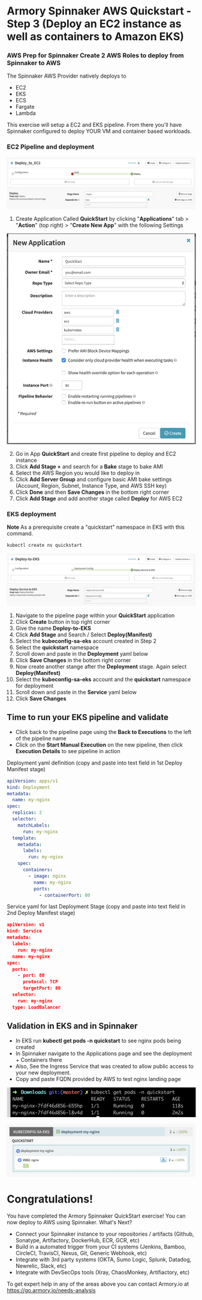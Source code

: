 # Armory Spinnaker AWS Quickstart - Step 3 (Deploy an EC2 instance as well as containers to Amazon EKS)

### AWS Prep for Spinnaker Create 2 AWS Roles to deploy from Spinnaker to AWS

The Spinnaker AWS Provider natively deploys to 

- EC2
- EKS
- ECS
- Fargate
- Lambda

This exercise will setup a EC2 and EKS pipeline.  From there you'll have Spinnaker configured to deploy YOUR VM and container based workloads.


### EC2 Pipeline and deployment

![No CREATE Permission](/Deploy-to-EC2.png)

1. Create Application Called **QuickStart** by clicking "**Applications**" tab > "**Action**" (top right) > "**Create New App**" with the following Settings

![No CREATE Permission](/New-App.png)
  
2. Go in App **QuickStart** and create first pipeline to deploy and EC2 instance
3. Click **Add Stage +** and search for a **Bake** stage to bake AMI
4. Select the AWS Region you would like to deploy in
5. Click **Add Server Group** and configure basic AMI bake settings (Account, Region, Subnet, Instance Type, and AWS SSH key)
6. Click **Done** and then **Save Changes** in the bottom right corner
7. Click **Add Stage** and add another stage called **Deploy** for AWS EC2

### EKS deployment 

**Note** As a prerequisite create a "quickstart" namespace in EKS with this command.

```code 
kubectl create ns quickstart
```

![No CREATE Permission](/Deploy-Service-EKS.png)

1. Navigate to the pipeline page within your **QuickStart** application
2. Click **Create** button in top right corner
3. Give the name **Deploy-to-EKS** 
4. Click **Add Stage** and Search / Select **Deploy(Manifest)** 
5. Select the **kubeconfig-sa-eks** account created in Step 2
6. Select the **quickstart** namespace
7. Scroll down and paste in the **Deployment** yaml below
8. Click **Save Changes** in the bottom right corner
9. Now create another stange after the **Deployment** stage.  Again select **Deploy(Manifest)**
10. Select the **kubeconfig-sa-eks** account and the **quickstart** namespace for deployment
11. Scroll down and paste in the **Service** yaml below
12. Click **Save Changes** 

## Time to run your EKS pipeline and validate

- Click back to the pipeline page using the **Back to Executions** to the left of the pipeline name
- Click on the **Start Manual Execution** on the new pipeline, then click **Execution Details** to see pipeline in action

Deployment yaml definition (copy and paste into text field in 1st Deploy Manifest stage)

```yaml 
apiVersion: apps/v1
kind: Deployment
metadata:
  name: my-nginx
spec:
  replicas: 2
  selector:
    matchLabels:
      run: my-nginx
  template:
    metadata:
      labels:
        run: my-nginx
    spec:
      containers:
        - image: nginx
          name: my-nginx
          ports:
            - containerPort: 80
```

Service yaml for last Deployment Stage (copy and paste into text field in 2nd Deploy Manifest stage)

``` json
apiVersion: v1
kind: Service
metadata:
  labels:
    run: my-nginx
  name: my-nginx
spec:
  ports:
    - port: 80
      protocol: TCP
      targetPort: 80
  selector:
    run: my-nginx
  type: LoadBalancer
```
## Validation in EKS and in Spinnaker

- In EKS run **kubectl get pods -n quickstart** to see nginx pods being created
- In Spinnaker navigate to the Applications page and see the deployment + Containers there
- Also, See the Ingress Service that was created to allow public access to your new deployment.
- Copy and paste FQDN provided by AWS to test nginx landing page

![No CREATE Permission](/kubectl-validate.png)

![No CREATE Permission](/Deployment-Validation.png)

# Congratulations!

You have completed the Armory Spinnaker QuickStart exercise!  You can now deploy to AWS using Spinnaker.  What's Next?

- Connect your Spinnaker instance to your repositories / artifacts (Github, Sonatype, Artifactory, DockerHub, ECR, GCR, etc)
- Build in a automated trigger from your CI systems (Jenkins, Bamboo, CircleCI, TravisCI, Nexus, Git, Generic Webhook, etc)
- Integrate with 3rd party systems (OKTA, Sumo Logic, Splunk, Datadog, Newrelic, Slack, etc)
- Integrate with DevSecOps tools (Xray, ChaosMonkey, Artifiactory, etc)

To get expert help in any of the areas above you can contact Armory.io at https://go.armory.io/needs-analysis
